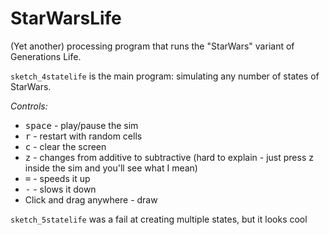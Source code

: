 # StarWarsLife
(Yet another) processing program that runs the "StarWars" variant of Generations Life.

`sketch_4statelife` is the main program: simulating any number of states of StarWars.

_Controls:_

* <kbd>space</kbd> - play/pause the sim
* <kbd>r</kbd> - restart with random cells
* <kbd>c</kbd> - clear the screen
* <kbd>z</kbd> - changes from additive to subtractive (hard to explain - just press z inside the sim and you'll see what I mean)
* <kbd>=</kbd> - speeds it up
* <kbd>-</kbd> - slows it down
* Click and drag anywhere - draw

`sketch_5statelife` was a fail at creating multiple states, but it looks cool
